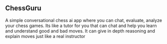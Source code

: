 ## ChessGuru
A simple conversational chess ai app where you can chat, evaluate, analyze your chess games. Its like a tutor for you that can chat and help you learn and understand good and bad moves. It can give in depth reasoning and explain moves just like a real instructor


